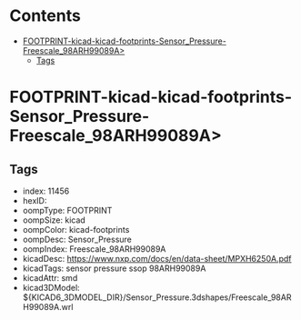 



Contents
========

* [FOOTPRINT-kicad-kicad-footprints-Sensor_Pressure-Freescale_98ARH99089A>](#footprint-kicad-kicad-footprints-sensor_pressure-freescale_98arh99089a)
	* [Tags](#tags)

# FOOTPRINT-kicad-kicad-footprints-Sensor_Pressure-Freescale_98ARH99089A>

## Tags

- index: 11456
- hexID: 
- oompType: FOOTPRINT
- oompSize: kicad
- oompColor: kicad-footprints
- oompDesc: Sensor_Pressure
- oompIndex: Freescale_98ARH99089A
- kicadDesc: https://www.nxp.com/docs/en/data-sheet/MPXH6250A.pdf
- kicadTags: sensor pressure ssop 98ARH99089A
- kicadAttr: smd
- kicad3DModel: ${KICAD6_3DMODEL_DIR}/Sensor_Pressure.3dshapes/Freescale_98ARH99089A.wrl
